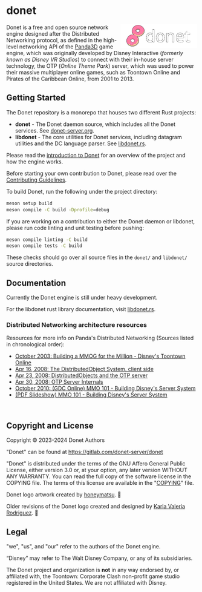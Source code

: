 # donet

<img src="logo/donet_banner.png" alt="Donet logo artwork by honeymatsu." align="right" width="40%"/>

Donet is a free and open source network engine designed after the Distributed Networking protocol, 
as defined in the high-level networking API of the [Panda3D](https://panda3d.org) game engine,
which was originally developed by Disney Interactive (*formerly known as Disney VR Studios*) to connect 
with their in-house server technology, the OTP (*Online Theme Park*) server, which was used to power 
their massive multiplayer online games, such as Toontown Online and Pirates of the Caribbean Online, 
from 2001 to 2013.

## Getting Started
The Donet repository is a monorepo that houses two different Rust projects:
- **donet** - The Donet daemon source, which includes all the Donet services. See [donet-server.org](https://www.donet-server.org).
- **libdonet** - The core utilities for Donet services, including datagram utilities and the DC language parser. See [libdonet.rs](https://libdonet.rs).

Please read the [introduction to Donet](./docs/01-Introduction.md) for an overview of the project 
and how the engine works.

Before starting your own contribution to Donet, please read over the [Contributing Guidelines](./CONTRIBUTING.md).

To build Donet, run the following under the project directory:
```sh
meson setup build
meson compile -C build -Dprofile=debug
```

If you are working on a contribution to either the Donet daemon or libdonet, please run code linting and unit testing before pushing:
```sh
meson compile linting -C build
meson compile tests -C build
```
These checks should go over all source files in the `donet/` and `libdonet/` source directories.

## Documentation
Currently the Donet engine is still under heavy development.

For the libdonet rust library documentation, visit [libdonet.rs](https://libdonet.rs).

### Distributed Networking architecture resources

Resources for more info on Panda's Distributed Networking (Sources listed in chronological order):

- [October 2003: Building a MMOG for the Million - Disney's Toontown Online](https://dl.acm.org/doi/10.1145/950566.950589)
- [Apr 16, 2008: The DistributedObject System, client side](https://www.youtube.com/watch?v=JsgCFVpXQtQ)
- [Apr 23, 2008: DistributedObjects and the OTP server](https://www.youtube.com/watch?v=r_ZP9SInPcs)
- [Apr 30, 2008: OTP Server Internals](https://www.youtube.com/watch?v=SzybRdxjYoA)
- [October 2010: (GDC Online) MMO 101 - Building Disney's Server System](https://www.gdcvault.com/play/1013776/MMO-101-Building-Disney-s)
- [(PDF Slideshow) MMO 101 - Building Disney's Server System](https://ubm-twvideo01.s3.amazonaws.com/o1/vault/gdconline10/slides/11516-MMO_101_Building_Disneys_Sever.pdf)

<br>

## Copyright and License

Copyright © 2023-2024 Donet Authors

"Donet" can be found at https://gitlab.com/donet-server/donet

"Donet" is distributed under the terms of the GNU Affero General Public
License, either version 3.0 or, at your option, any later
version WITHOUT ANY WARRANTY. You can read the full copy of
the software license in the COPYING file. The terms of this license are
available in the "[COPYING](./COPYING)" file.

Donet logo artwork created by [honeymatsu](https://honeymatsu.carrd.co/). 🍩

Older revisions of the Donet logo created and designed by [Karla Valeria Rodriguez](https://github.com/karla-valeria). 🍩

## Legal

"we", "us", and "our" refer to the authors of the Donet engine.

“Disney” may refer to The Walt Disney Company, or any of its subsidiaries.

The Donet project and organization is **not** in any way endorsed by, or affiliated with, the Toontown: Corporate Clash non-profit game studio registered in the United States. We are not affiliated with Disney.
